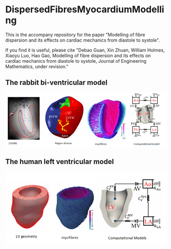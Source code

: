 # DispersedFibresMyocardiumModelling
This is the accompany repository for the paper "Modelling of fibre dispersion and its effects on cardiac mechanics from diastole to systole". 

If you find it is useful, please cite 
"Debao Guan, Xin Zhuan, William Holmes, Xiaoyu Luo, Hao Gao, Modelling of fibre dispersion and its effects on cardiac mechanics from diastole to systole, Journal of Engineering Mathematics, under revision."

## The rabbit bi-ventricular model
![The rabbit heart model](./figures/Rabbit.png)
<!-- .element height="50%" width="50%" -->

## The human left ventricular model
![The human heart model](./figures/human.png)
<!-- .element height="50%" width="50%" -->


